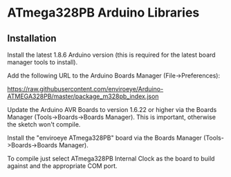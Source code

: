 # ATmega328PB Arduino Libraries

## Installation

Install the latest 1.8.6 Arduino version (this is required for the latest board manager tools to install).

Add the following URL to the Arduino Boards Manager (File->Preferences):

https://raw.githubusercontent.com/enviroeye/Arduino-ATMEGA328PB/master/package_m328pb_index.json

Update the Arduino AVR Boards to version 1.6.22 or higher via the Boards Manager (Tools->Boards->Boards Manager). This is important, otherwise the sketch won't compile.

Install the "enviroeye ATmega328PB" board via the Boards Manager (Tools->Boards->Boards Manager).

To compile just select ATmega328PB Internal Clock as the board to build against and the appropriate COM port.
